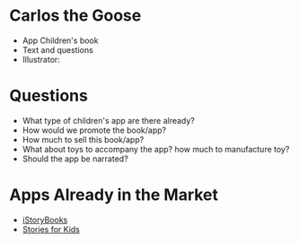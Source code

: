Carlos the Goose
==================
* App Children's book
* Text and questions
* Illustrator:

Questions
=================
* What type of children's app are there already?
* How would we promote the book/app?
* How much to sell this book/app?
* What about toys to accompany the app? how much to manufacture toy?
* Should the app be narrated?

Apps Already in the Market
===================================
* [iStoryBooks](https://play.google.com/store/apps/details?id=com.infomarvel.istorybooks)
* [Stories for Kids](https://play.google.com/store/apps/details?id=com.kidsstorybooks.StoriesForKids)
